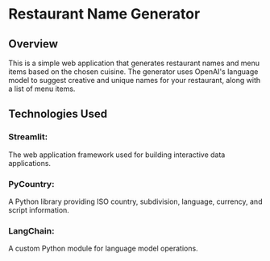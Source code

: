 # Restaurant Name Generator

## Overview

This is a simple web application that generates restaurant names and menu items based on the chosen cuisine. 
The generator uses OpenAI's language model to suggest creative and unique names for your restaurant, along with a list of menu items.

## Technologies Used

### Streamlit:
The web application framework used for building interactive data applications.

### PyCountry:
A Python library providing ISO country, subdivision, language, currency, and script information.

### LangChain: 
A custom Python module for language model operations.
